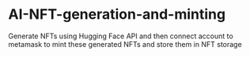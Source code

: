 # AI-NFT-generation-and-minting
Generate NFTs using Hugging Face API and then connect account to metamask to mint these generated NFTs and store them in NFT storage
